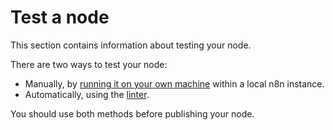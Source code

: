 # Test a node

This section contains information about testing your node.

There are two ways to test your node:

* Manually, by [running it on your own machine](/integrations/creating-nodes/test/run-node-locally/) within a local n8n instance.
* Automatically, using the [linter](/integrations/creating-nodes/test/node-linter/).

You should use both methods before publishing your node.
